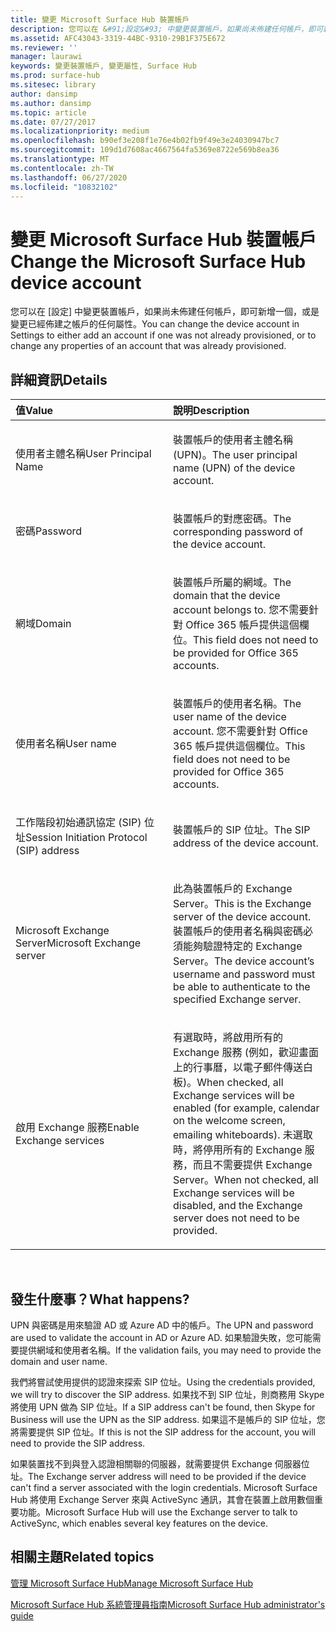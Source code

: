 ```yaml
---
title: 變更 Microsoft Surface Hub 裝置帳戶
description: 您可以在 &#91;設定&#93; 中變更裝置帳戶，如果尚未佈建任何帳戶，即可新增一個，或是變更已經佈建之帳戶的任何屬性。
ms.assetid: AFC43043-3319-44BC-9310-29B1F375E672
ms.reviewer: ''
manager: laurawi
keywords: 變更裝置帳戶, 變更屬性, Surface Hub
ms.prod: surface-hub
ms.sitesec: library
author: dansimp
ms.author: dansimp
ms.topic: article
ms.date: 07/27/2017
ms.localizationpriority: medium
ms.openlocfilehash: b90ef3e208f1e76e4b02fb9f49e3e24030947bc7
ms.sourcegitcommit: 109d1d7608ac4667564fa5369e8722e569b8ea36
ms.translationtype: MT
ms.contentlocale: zh-TW
ms.lasthandoff: 06/27/2020
ms.locfileid: "10832102"
---
```

# <span data-ttu-id="99d45-104">變更 Microsoft Surface Hub 裝置帳戶</span><span class="sxs-lookup"><span data-stu-id="99d45-104">Change the Microsoft Surface Hub device account</span></span>


<span data-ttu-id="99d45-105">您可以在 &#91;設定&#93; 中變更裝置帳戶，如果尚未佈建任何帳戶，即可新增一個，或是變更已經佈建之帳戶的任何屬性。</span><span class="sxs-lookup"><span data-stu-id="99d45-105">You can change the device account in Settings to either add an account if one was not already provisioned, or to change any properties of an account that was already provisioned.</span></span>

## <span data-ttu-id="99d45-106">詳細資訊</span><span class="sxs-lookup"><span data-stu-id="99d45-106">Details</span></span>


<table>
<colgroup>
<col width="50%" />
<col width="50%" />
</colgroup>
<thead>
<tr class="header">
<th align="left"><span data-ttu-id="99d45-107">值</span><span class="sxs-lookup"><span data-stu-id="99d45-107">Value</span></span></th>
<th align="left"><span data-ttu-id="99d45-108">說明</span><span class="sxs-lookup"><span data-stu-id="99d45-108">Description</span></span></th>
</tr>
</thead>
<tbody>
<tr class="odd">
<td align="left"><p><span data-ttu-id="99d45-109">使用者主體名稱</span><span class="sxs-lookup"><span data-stu-id="99d45-109">User Principal Name</span></span></p></td>
<td align="left"><p><span data-ttu-id="99d45-110">裝置帳戶的使用者主體名稱 (UPN)。</span><span class="sxs-lookup"><span data-stu-id="99d45-110">The user principal name (UPN) of the device account.</span></span></p></td>
</tr>
<tr class="even">
<td align="left"><p><span data-ttu-id="99d45-111">密碼</span><span class="sxs-lookup"><span data-stu-id="99d45-111">Password</span></span></p></td>
<td align="left"><p><span data-ttu-id="99d45-112">裝置帳戶的對應密碼。</span><span class="sxs-lookup"><span data-stu-id="99d45-112">The corresponding password of the device account.</span></span></p></td>
</tr>
<tr class="odd">
<td align="left"><p><span data-ttu-id="99d45-113">網域</span><span class="sxs-lookup"><span data-stu-id="99d45-113">Domain</span></span></p></td>
<td align="left"><p><span data-ttu-id="99d45-114">裝置帳戶所屬的網域。</span><span class="sxs-lookup"><span data-stu-id="99d45-114">The domain that the device account belongs to.</span></span> <span data-ttu-id="99d45-115">您不需要針對 Office 365 帳戶提供這個欄位。</span><span class="sxs-lookup"><span data-stu-id="99d45-115">This field does not need to be provided for Office 365 accounts.</span></span></p></td>
</tr>
<tr class="even">
<td align="left"><p><span data-ttu-id="99d45-116">使用者名稱</span><span class="sxs-lookup"><span data-stu-id="99d45-116">User name</span></span></p></td>
<td align="left"><p><span data-ttu-id="99d45-117">裝置帳戶的使用者名稱。</span><span class="sxs-lookup"><span data-stu-id="99d45-117">The user name of the device account.</span></span> <span data-ttu-id="99d45-118">您不需要針對 Office 365 帳戶提供這個欄位。</span><span class="sxs-lookup"><span data-stu-id="99d45-118">This field does not need to be provided for Office 365 accounts.</span></span></p></td>
</tr>
<tr class="odd">
<td align="left"><p><span data-ttu-id="99d45-119">工作階段初始通訊協定 (SIP) 位址</span><span class="sxs-lookup"><span data-stu-id="99d45-119">Session Initiation Protocol (SIP) address</span></span></p></td>
<td align="left"><p><span data-ttu-id="99d45-120">裝置帳戶的 SIP 位址。</span><span class="sxs-lookup"><span data-stu-id="99d45-120">The SIP address of the device account.</span></span></p></td>
</tr>
<tr class="even">
<td align="left"><p><span data-ttu-id="99d45-121">Microsoft Exchange Server</span><span class="sxs-lookup"><span data-stu-id="99d45-121">Microsoft Exchange server</span></span></p></td>
<td align="left"><p><span data-ttu-id="99d45-122">此為裝置帳戶的 Exchange Server。</span><span class="sxs-lookup"><span data-stu-id="99d45-122">This is the Exchange server of the device account.</span></span> <span data-ttu-id="99d45-123">裝置帳戶的使用者名稱與密碼必須能夠驗證特定的 Exchange Server。</span><span class="sxs-lookup"><span data-stu-id="99d45-123">The device account’s username and password must be able to authenticate to the specified Exchange server.</span></span></p></td>
</tr>
<tr class="odd">
<td align="left"><p><span data-ttu-id="99d45-124">啟用 Exchange 服務</span><span class="sxs-lookup"><span data-stu-id="99d45-124">Enable Exchange services</span></span></p></td>
<td align="left"><p><span data-ttu-id="99d45-125">有選取時，將啟用所有的 Exchange 服務 (例如，歡迎畫面上的行事曆，以電子郵件傳送白板)。</span><span class="sxs-lookup"><span data-stu-id="99d45-125">When checked, all Exchange services will be enabled (for example, calendar on the welcome screen, emailing whiteboards).</span></span> <span data-ttu-id="99d45-126">未選取時，將停用所有的 Exchange 服務，而且不需要提供 Exchange Server。</span><span class="sxs-lookup"><span data-stu-id="99d45-126">When not checked, all Exchange services will be disabled, and the Exchange server does not need to be provided.</span></span></p></td>
</tr>
</tbody>
</table>

 

## <span data-ttu-id="99d45-127">發生什麼事？</span><span class="sxs-lookup"><span data-stu-id="99d45-127">What happens?</span></span>


<span data-ttu-id="99d45-128">UPN 與密碼是用來驗證 AD 或 Azure AD 中的帳戶。</span><span class="sxs-lookup"><span data-stu-id="99d45-128">The UPN and password are used to validate the account in AD or Azure AD.</span></span> <span data-ttu-id="99d45-129">如果驗證失敗，您可能需要提供網域和使用者名稱。</span><span class="sxs-lookup"><span data-stu-id="99d45-129">If the validation fails, you may need to provide the domain and user name.</span></span>

<span data-ttu-id="99d45-130">我們將嘗試使用提供的認證來探索 SIP 位址。</span><span class="sxs-lookup"><span data-stu-id="99d45-130">Using the credentials provided, we will try to discover the SIP address.</span></span> <span data-ttu-id="99d45-131">如果找不到 SIP 位址，則商務用 Skype 將使用 UPN 做為 SIP 位址。</span><span class="sxs-lookup"><span data-stu-id="99d45-131">If a SIP address can't be found, then Skype for Business will use the UPN as the SIP address.</span></span> <span data-ttu-id="99d45-132">如果這不是帳戶的 SIP 位址，您將需要提供 SIP 位址。</span><span class="sxs-lookup"><span data-stu-id="99d45-132">If this is not the SIP address for the account, you will need to provide the SIP address.</span></span>

<span data-ttu-id="99d45-133">如果裝置找不到與登入認證相關聯的伺服器，就需要提供 Exchange 伺服器位址。</span><span class="sxs-lookup"><span data-stu-id="99d45-133">The Exchange server address will need to be provided if the device can't find a server associated with the login credentials.</span></span> <span data-ttu-id="99d45-134">Microsoft Surface Hub 將使用 Exchange Server 來與 ActiveSync 通訊，其會在裝置上啟用數個重要功能。</span><span class="sxs-lookup"><span data-stu-id="99d45-134">Microsoft Surface Hub will use the Exchange server to talk to ActiveSync, which enables several key features on the device.</span></span>

## <span data-ttu-id="99d45-135">相關主題</span><span class="sxs-lookup"><span data-stu-id="99d45-135">Related topics</span></span>


[<span data-ttu-id="99d45-136">管理 Microsoft Surface Hub</span><span class="sxs-lookup"><span data-stu-id="99d45-136">Manage Microsoft Surface Hub</span></span>](manage-surface-hub.md)

[<span data-ttu-id="99d45-137">Microsoft Surface Hub 系統管理員指南</span><span class="sxs-lookup"><span data-stu-id="99d45-137">Microsoft Surface Hub administrator's guide</span></span>](surface-hub-administrators-guide.md)

 

 





